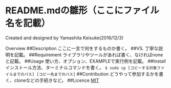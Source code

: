 README.mdの雛形（ここにファイル名を記載）
=====

Created and designed by Yamashita Keisuke(2016/12/3)

Overview
##Description
ここに一言で何をするものか書く。
##VS.
丁寧な説明を記載。
##Requirement
ライブラリやツールがあれば書く、なければnoneと記載。
##Usage
使い方、オプション、EXAMPLEで実行例を記載。
##Install
インストール方法、ターミナルコマンドを書く。
```$ sudo cp [コピーする対象ファイルまでのパス] [コピー先までのパス]```
##Contribution
どうやって参加するかを書く、cloneなどの手続きなど。
##Licence
[MIT](https://github.com/tcnksm/tool/blob/master/LICENCE)
